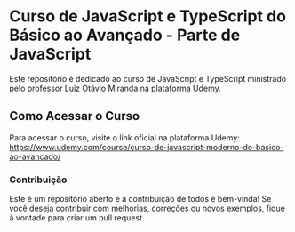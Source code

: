 # Curso de JavaScript e TypeScript do Básico ao Avançado - Parte de JavaScript

Este repositório é dedicado ao curso de JavaScript e TypeScript ministrado pelo professor Luiz Otávio Miranda na plataforma Udemy.

## Como Acessar o Curso

Para acessar o curso, visite o link oficial na plataforma Udemy: https://www.udemy.com/course/curso-de-javascript-moderno-do-basico-ao-avancado/

### Contribuição

Este é um repositório aberto e a contribuição de todos é bem-vinda! Se você deseja contribuir com melhorias, correções ou novos exemplos, fique à vontade para criar um pull request.